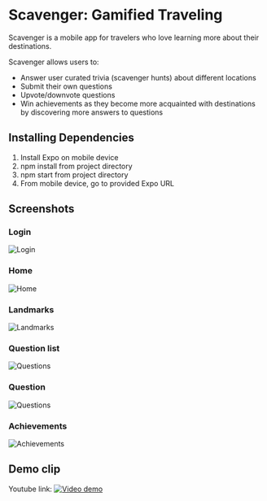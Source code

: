 # Scavenger: Gamified Traveling
Scavenger is a mobile app for travelers who love learning more about their destinations.

Scavenger allows users to:
- Answer user curated trivia (scavenger hunts) about different locations
- Submit their own questions
- Upvote/downvote questions
- Win achievements as they become more acquainted with destinations by discovering more answers to questions

## Installing Dependencies

1. Install Expo on mobile device
2. npm install from project directory
3. npm start from project directory
4. From mobile device, go to provided Expo URL

## Screenshots
### Login
![Login](screenshots/login.png)

### Home
![Home](screenshots/home.png)

### Landmarks
![Landmarks](screenshots/landmarks.png)

### Question list
![Questions](screenshots/questions.png)

### Question
![Questions](screenshots/question.png)

### Achievements
![Achievements](screenshots/achievements.png)

## Demo clip
Youtube link:
[![Video demo](https://img.youtube.com/vi/1zscktsyVi4/1.jpg)](https://youtu.be/1zscktsyVi4)
